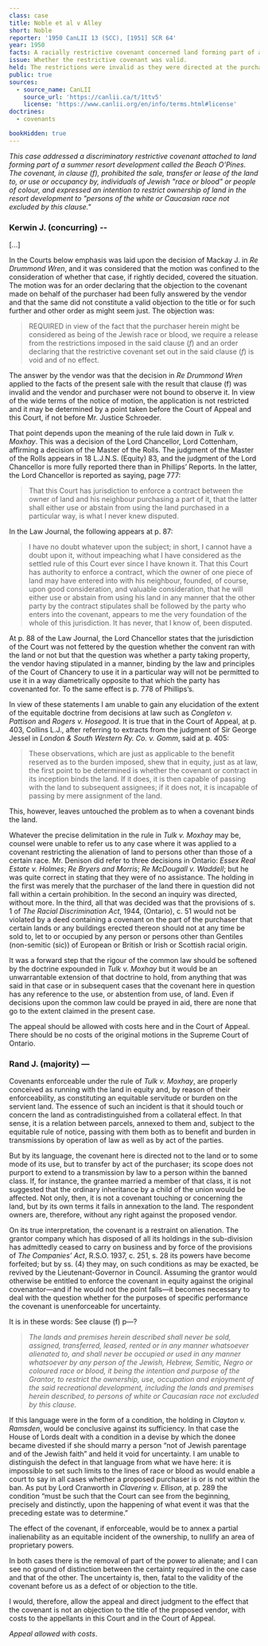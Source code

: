 ```yaml
---
class: case
title: Noble et al v Alley
short: Noble
reporter: '1950 CanLII 13 (SCC), [1951] SCR 64'
year: 1950
facts: A racially restrictive covenant concerned land forming part of a summer resort development.
issue: Whether the restrictive covenant was valid.
held: The restrictions were invalid as they were directed at the purchaser, and so did not run with the land, and did not touch and concern the land.
public: true
sources:
  - source_name: CanLII
    source_url: 'https://canlii.ca/t/1ttv5'
    license: 'https://www.canlii.org/en/info/terms.html#license'
doctrines:
  - covenants

bookHidden: true
---
```

*This case addressed a discriminatory restrictive covenant attached to land forming part of a summer resort development called the Beach O'Pines. The covenant, in clause (f), prohibited the sale, transfer or lease of the land to, or use or occupancy by, individuals of Jewish "race or blood" or people of colour, and expressed an intention to restrict ownership of land in the resort development to "persons of the white or Caucasian race not excluded by this clause."*

### Kerwin J. (concurring) --

[...]

In the Courts below emphasis was laid upon the decision of Mackay J. in *Re Drummond Wren*, and it was considered that the motion was confined to the consideration of whether that case, if rightly decided, covered the situation. The motion was for an order declaring that the objection to the covenant made on behalf of the purchaser had been fully answered by the vendor and that the same did not constitute a valid objection to the title or for such further and other order as might seem just. The objection was:

> REQUIRED in view of the fact that the purchaser herein might be considered as being of the Jewish race or blood, we require a release from the restrictions imposed in the said clause (*f*) and an order declaring that the restrictive covenant set out in the said clause (*f*) is void and of no effect.

The answer by the vendor was that the decision in *Re Drummond Wren* applied to the facts of the present sale with the result that clause (f) was invalid and the vendor and purchaser were not bound to observe it. In view of the wide terms of the notice of motion, the application is not restricted and it may be determined by a point taken before the Court of Appeal and this Court, if not before Mr. Justice Schroeder.

That point depends upon the meaning of the rule laid down in *Tulk v. Moxhay*. This was a decision of the Lord Chancellor, Lord Cottenham, affirming a decision of the Master of the Rolls. The judgment of the Master of the Rolls appears in 18 L.J.N.S. (Equity) 83, and the judgment of the Lord Chancellor is more fully reported there than in Phillips’ Reports. In the latter, the Lord Chancellor is reported as saying, page 777:

> That this Court has jurisdiction to enforce a contract between the owner of land and his neighbour purchasing a part of it, that the latter shall either use or abstain from using the land purchased in a particular way, is what I never knew disputed.

In the Law Journal, the following appears at p. 87:

> I have no doubt whatever upon the subject; in short, I cannot have a doubt upon it, without impeaching what I have considered as the settled rule of this Court ever since I have known it. That this Court has authority to enforce a contract, which the owner of one piece of land may have entered into with his neighbour, founded, of course, upon good consideration, and valuable consideration, that he will either use or abstain from using his land in any manner that the other party by the contract stipulates shall be followed by the party who enters into the covenant, appears to me the very foundation of the whole of this jurisdiction. It has never, that I know of, been disputed.

At p. 88 of the Law Journal, the Lord Chancellor states that the jurisdiction of the Court was not fettered by the question whether the convent ran with the land or not but that the question was whether a party taking property, the vendor having stipulated in a manner, binding by the law and principles of the Court of Chancery to use it in a particular way will not be permitted to use it in a way diametrically opposite to that which the party has covenanted for. To the same effect is p. 778 of Phillips’s.

In view of these statements I am unable to gain any elucidation of the extent of the equitable doctrine from decisions at law such as *Congleton v. Pattison* and *Rogers v. Hosegood*. It is true that in the Court of Appeal, at p. 403, Collins L.J., after referring to extracts from the judgment of Sir George Jessel in *London & South Western Ry. Co. v. Gomm*, said at p. 405:

> These observations, which are just as applicable to the benefit reserved as to the burden imposed, shew that in equity, just as at law, the first point to be determined is whether the covenant or contract in its inception binds the land. If it does, it is then capable of passing with the land to subsequent assignees; if it does not, it is incapable of passing by mere assignment of the land.

This, however, leaves untouched the problem as to when a covenant binds the land.

Whatever the precise delimitation in the rule in *Tulk v. Moxhay* may be, counsel were unable to refer us to any case where it was applied to a covenant restricting the alienation of land to persons other than those of a certain race. Mr. Denison did refer to three decisions in Ontario: *Essex Real Estate v. Holmes*; *Re Bryers and Morris*; *Re McDougall v. Waddell*; but he was quite correct in stating that they were of no assistance. The holding in the first was merely that the purchaser of the land there in question did not fall within a certain prohibition. In the second an inquiry was directed, without more. In the third, all that was decided was that the provisions of s. 1 of *The Racial Discrimination Act*, 1944, (Ontario), c. 51 would not be violated by a deed containing a covenant on the part of the purchaser that certain lands or any buildings erected thereon should not at any time be sold to, let to or occupied by any person or persons other than Gentiles (non-semitic (sic)) of European or British or Irish or Scottish racial origin.

It was a forward step that the rigour of the common law should be softened by the doctrine expounded in *Tulk v. Moxhay* but it would be an unwarrantable extension of that doctrine to hold, from anything that was said in that case or in subsequent cases that the covenant here in question has any reference to the use, or abstention from use, of land. Even if decisions upon the common law could be prayed in aid, there are none that go to the extent claimed in the present case.

The appeal should be allowed with costs here and in the Court of Appeal. There should be no costs of the original motions in the Supreme Court of Ontario.

### Rand J. (majority) —

Covenants enforceable under the rule of *Tulk v. Moxhay*, are properly conceived as running with the land in equity and, by reason of their enforceability, as constituting an equitable servitude or burden on the servient land. The essence of such an incident is that it should touch or concern the land as contradistinguished from a collateral effect. In that sense, it is a relation between parcels, annexed to them and, subject to the equitable rule of notice, passing with them both as to benefit and burden in transmissions by operation of law as well as by act of the parties.

But by its language, the covenant here is directed not to the land or to some mode of its use, but to transfer by act of the purchaser; its scope does not purport to extend to a transmission by law to a person within the banned class. If, for instance, the grantee married a member of that class, it is not suggested that the ordinary inheritance by a child of the union would be affected. Not only, then, it is not a covenant touching or concerning the land, but by its own terms it fails in annexation to the land. The respondent owners are, therefore, without any right against the proposed vendor.

On its true interpretation, the covenant is a restraint on alienation. The grantor company which has disposed of all its holdings in the sub-division has admittedly ceased to carry on business and by force of the provisions of *The Companies’ Act*, R.S.O. 1937, c. 251, s. 28 its powers have become forfeited; but by ss. (4) they may, on such conditions as may be exacted, be revived by the Lieutenant-Governor in Council. Assuming the grantor would otherwise be entitled to enforce the covenant in equity against the original covenantor—and if he would not the point falls—it becomes necessary to deal with the question whether for the purposes of specific performance the covenant is unenforceable for uncertainty.

It is in these words: See clause (f) p—?

> *The lands and premises herein described shall never be sold, assigned, transferred, leased, rented or in any manner whatsoever alienated to, and shall never be occupied or used in any manner whatsoever by any person of the Jewish, Hebrew, Semitic, Negro or coloured race or blood, it being the intention and purpose of the Grantor, to restrict the ownership, use, occupation and enjoyment of the said recreational development, including the lands and premises herein described, to persons of white or Caucasian race not excluded by this clause.*

If this language were in the form of a condition, the holding in *Clayton v. Ramsden*, would be conclusive against its sufficiency. In that case the House of Lords dealt with a condition in a devise by which the donee became divested if she should marry a person “not of Jewish parentage and of the Jewish faith” and held it void for uncertainty. I am unable to distinguish the defect in that language from what we have here: it is impossible to set such limits to the lines of race or blood as would enable a court to say in all cases whether a proposed purchaser is or is not within the ban. As put by Lord Cranworth in *Clavering v. Ellison*, at p. 289 the condition “must be such that the Court can see from the beginning, precisely and distinctly, upon the happening of what event it was that the preceding estate was to determine.”

The effect of the covenant, if enforceable, would be to annex a partial inalienability as an equitable incident of the ownership, to nullify an area of proprietary powers.

In both cases there is the removal of part of the power to alienate; and I can see no ground of distinction between the certainty required in the one case and that of the other. The uncertainty is, then, fatal to the validity of the covenant before us as a defect of or objection to the title.

I would, therefore, allow the appeal and direct judgment to the effect that the covenant is not an objection to the title of the proposed vendor, with costs to the appellants in this Court and in the Court of Appeal.

*Appeal allowed with costs*.
